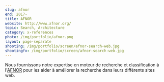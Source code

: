 ```yaml
---
slug: afnor
end: 2017-
title: AFNOR
website: http://www.afnor.org/
topic: Search, Architecture
category: x-references
photo: /img/portfolio/afnor.png
layout: page-separate
shooting: /img/portfolio/screen/afnor-search-web.jpg
shootingfx: /img/portfolio/screen/afnor-search-web.jpg
---
```

Nous fournissons notre expertise en moteur de recherche et classification à l'[AFNOR]({{page.website}}) pour les
aider à améliorer la recherche dans leurs différents sites web.
